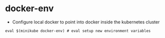 # docker-env

- Configure local docker to point into docker inside the kubernetes cluster

```shell
eval $(minikube docker-env) # eval setup new environment variables
```
